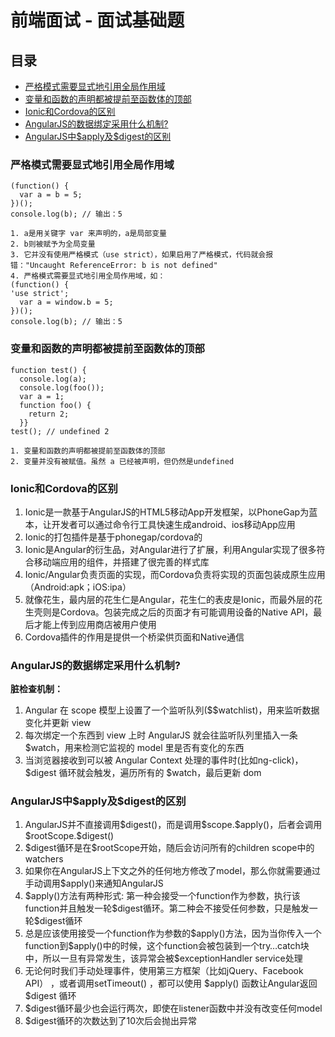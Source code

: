 # 前端面试 - 面试基础题

## 目录
- [严格模式需要显式地引用全局作用域](#严格模式需要显式地引用全局作用域)
- [变量和函数的声明都被提前至函数体的顶部](#变量和函数的声明都被提前至函数体的顶部)
- [Ionic和Cordova的区别](#Ionic和Cordova的区别)
- [AngularJS的数据绑定采用什么机制?](#AngularJS的数据绑定采用什么机制?)
- [AngularJS中\$apply及\$digest的区别](#AngularJS中$apply及$digest的区别)

### 严格模式需要显式地引用全局作用域

```
(function() {
  var a = b = 5;
})();
console.log(b); // 输出：5

1. a是用关键字 var 来声明的，a是局部变量
2. b则被赋予为全局变量
3. 它并没有使用严格模式（use strict），如果启用了严格模式，代码就会报错："Uncaught ReferenceError: b is not defined"
4. 严格模式需要显式地引用全局作用域，如：
(function() {
'use strict';
  var a = window.b = 5;
})();
console.log(b); // 输出：5
```

### 变量和函数的声明都被提前至函数体的顶部

```
function test() {
  console.log(a);
  console.log(foo());
  var a = 1;
  function foo() {
    return 2;
  }}
test(); // undefined 2

1. 变量和函数的声明都被提前至函数体的顶部
2. 变量并没有被赋值。虽然 a 已经被声明，但仍然是undefined
```

### Ionic和Cordova的区别

1. Ionic是一款基于AngularJS的HTML5移动App开发框架，以PhoneGap为蓝本，让开发者可以通过命令行工具快速生成android、ios移动App应用
2. Ionic的打包插件是基于phonegap/cordova的
3. Ionic是Angular的衍生品，对Angular进行了扩展，利用Angular实现了很多符合移动端应用的组件，并搭建了很完善的样式库
4. Ionic/Angular负责页面的实现，而Cordova负责将实现的页面包装成原生应用（Android:apk；iOS:ipa）
5. 就像花生，最内层的花生仁是Angular，花生仁的表皮是Ionic，而最外层的花生壳则是Cordova。包装完成之后的页面才有可能调用设备的Native API，最后才能上传到应用商店被用户使用
6. Cordova插件的作用是提供一个桥梁供页面和Native通信

### AngularJS的数据绑定采用什么机制?

**脏检查机制：**
1. Angular 在 scope 模型上设置了一个监听队列($$watchlist)，用来监听数据变化并更新 view
2. 每次绑定一个东西到 view 上时 AngularJS 就会往监听队列里插入一条 $watch，用来检测它监视的 model 里是否有变化的东西
3. 当浏览器接收到可以被 Angular Context 处理的事件时(比如ng-click)，$digest 循环就会触发，遍历所有的 $watch，最后更新 dom

### AngularJS中\$apply及\$digest的区别

1. AngularJS并不直接调用\$digest()，而是调用\$scope.\$apply()，后者会调用\$rootScope.\$digest()
2. \$digest循环是在\$rootScope开始，随后会访问所有的children scope中的watchers
3. 如果你在AngularJS上下文之外的任何地方修改了model，那么你就需要通过手动调用\$apply()来通知AngularJS
4. \$apply()方法有两种形式: 第一种会接受一个function作为参数，执行该function并且触发一轮\$digest循环。第二种会不接受任何参数，只是触发一轮\$digest循环
5. 总是应该使用接受一个function作为参数的\$apply()方法，因为当你传入一个function到\$apply()中的时候，这个function会被包装到一个try…catch块中，所以一旦有异常发生，该异常会被\$exceptionHandler service处理
6. 无论何时我们手动处理事件，使用第三方框架（比如jQuery、Facebook API） ，或者调用setTimeout() ，都可以使用 \$apply() 函数让Angular返回 \$digest 循环
7. \$digest循环最少也会运行两次，即使在listener函数中并没有改变任何model
8. \$digest循环的次数达到了10次后会抛出异常
